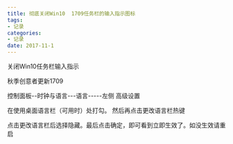 ```yaml
---
title: 彻底关闭Win10  1709任务栏的输入指示图标
tags:                      
- 记录
categories:                
- 记录
date: 2017-11-1
---
```



关闭Win10任务栏输入指示

秋季创意者更新1709

控制面板--时钟与语言---语言-----左侧 高级设置

在使用桌面语言栏（可用时）处打勾。 然后再点击更改语言栏热键

点击更改语言栏后选择隐藏。最后点击确定，即可看到立即生效了。如没生效请重启
